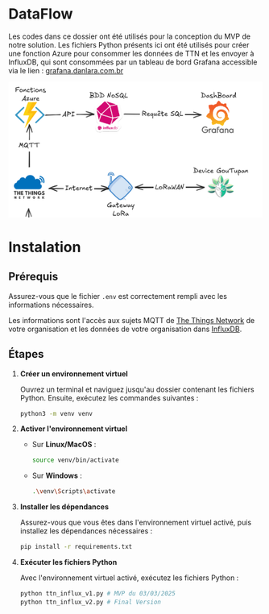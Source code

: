 # DataFlow

Les codes dans ce dossier ont été utilisés pour la conception du MVP de notre solution. Les fichiers Python présents ici ont été utilisés pour créer une fonction Azure pour consommer les données de TTN et les envoyer à InfluxDB, qui sont consommées par un tableau de bord Grafana accessible via le lien : [grafana.danlara.com.br](http://grafana.danlara.com.br)

![alt text](image.png)

# Instalation

## Prérequis
Assurez-vous que le fichier `.env` est correctement rempli avec les informations nécessaires.

Les informations sont l'accès aux sujets MQTT de [The Things Network](https://www.thethingsnetwork.org/) de votre organisation et les données de votre organisation dans [InfluxDB](https://www.influxdata.com/).

## Étapes

1. **Créer un environnement virtuel**

    Ouvrez un terminal et naviguez jusqu'au dossier contenant les fichiers Python. Ensuite, exécutez les commandes suivantes :

    ```sh
    python3 -m venv venv
    ```

2. **Activer l'environnement virtuel**

    - Sur **Linux/MacOS** :

      ```sh
      source venv/bin/activate
      ```

    - Sur **Windows** :

      ```sh
      .\venv\Scripts\activate
      ```

3. **Installer les dépendances**

    Assurez-vous que vous êtes dans l'environnement virtuel activé, puis installez les dépendances nécessaires :

    ```sh
    pip install -r requirements.txt
    ```

4. **Exécuter les fichiers Python**

    Avec l'environnement virtuel activé, exécutez les fichiers Python :

    ```sh
    python ttn_influx_v1.py # MVP du 03/03/2025
    python ttn_influx_v2.py # Final Version
    ```